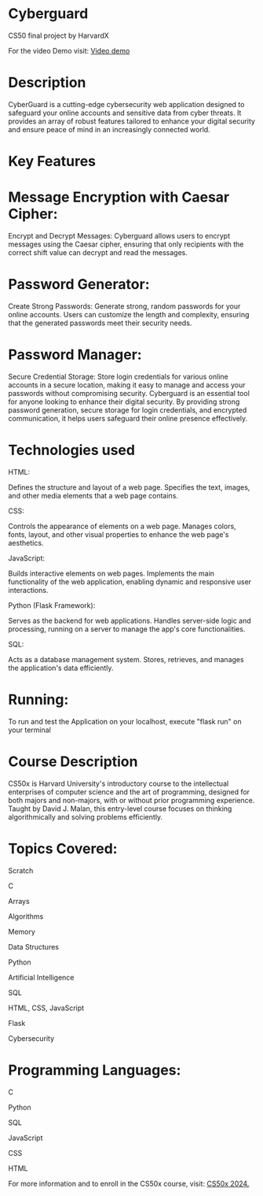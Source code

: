 # Cyberguard
CS50 final project by HarvardX

For the video Demo visit: [Video demo](https://www.youtube.com/watch?v=p-kFer-qBGk)

# Description
CyberGuard is a cutting-edge cybersecurity web application designed to safeguard your online accounts and sensitive data from cyber threats. It provides an array of robust features tailored to enhance your digital security and ensure peace of mind in an increasingly connected world.

# Key Features

# Message Encryption with Caesar Cipher: 

Encrypt and Decrypt Messages: Cyberguard allows users to encrypt messages using the Caesar cipher, ensuring that only recipients with the correct shift value can decrypt and read the messages.

# Password Generator:

Create Strong Passwords: Generate strong, random passwords for your online accounts. Users can customize the length and complexity, ensuring that the generated passwords meet their security needs.

# Password Manager: 

Secure Credential Storage: Store login credentials for various online accounts in a secure location, making it easy to manage and access your passwords without compromising security.
Cyberguard is an essential tool for anyone looking to enhance their digital security. By providing strong password generation, secure storage for login credentials, and encrypted communication, it helps users safeguard their online presence effectively.

# Technologies used
HTML:

Defines the structure and layout of a web page.
Specifies the text, images, and other media elements that a web page contains.

CSS:

Controls the appearance of elements on a web page.
Manages colors, fonts, layout, and other visual properties to enhance the web page's aesthetics.

JavaScript:

Builds interactive elements on web pages.
Implements the main functionality of the web application, enabling dynamic and responsive user interactions.

Python (Flask Framework):

Serves as the backend for web applications.
Handles server-side logic and processing, running on a server to manage the app's core functionalities.

SQL:

Acts as a database management system. 
Stores, retrieves, and manages the application's data efficiently.

# Running:
To run and test the Application on your localhost, execute "flask run" on your terminal

# Course Description
CS50x is Harvard University's introductory course to the intellectual enterprises of computer science and the art of programming, designed for both majors and non-majors, with or without prior programming experience. Taught by David J. Malan, this entry-level course focuses on thinking algorithmically and solving problems efficiently.

# Topics Covered:

Scratch

C

Arrays

Algorithms

Memory

Data Structures

Python

Artificial Intelligence

SQL

HTML, CSS, JavaScript

Flask

Cybersecurity



# Programming Languages:

C

Python

SQL

JavaScript

CSS

HTML


For more information and to enroll in the CS50x course, visit: [CS50x 2024.](https://cs50.harvard.edu/x/2024/)
